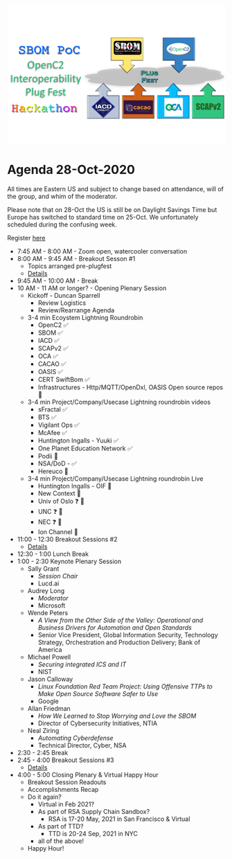 ![Plugfest](./Plugfest.png)
# Agenda 28-Oct-2020
All times are Eastern US and
subject to change based on
attendance, will of the group,
and whim of the moderator.

Please note that on 28-Oct the US is still be on Daylight Savings Time but Europe has switched to standard time on 25-Oct. We unfortunately scheduled during the confusing week.

Register [here](https://www.eventbrite.com/e/sbom-poc-openc2-plugfest-hackathon-tickets-124335150783)

* 7:45 AM - 8:00 AM - Zoom open, watercooler conversation
* 8:00 AM - 9:45 AM - Breakout Sesson #1
   - Topics arranged pre-plugfest
   - [Details](./breakouts.md)
* 9:45 AM - 10:00 AM - Break
* 10 AM - 11 AM or longer? - Opening Plenary Session
   - Kickoff - Duncan Sparrell
      * Review Logistics
      * Review/Rearrange Agenda
   - 3-4 min Ecoystem Lightning Roundrobin
      * OpenC2 :white_check_mark:
      * SBOM :white_check_mark:
      * IACD :white_check_mark:
      * SCAPv2 :white_check_mark:
      * OCA :white_check_mark:
      * CACAO :white_check_mark:
      * OASIS :white_check_mark:
      * CERT SwiftBom :white_check_mark:
      * Infrastructures - Http/MQTT/OpenDxl, OASIS Open source repos :construction:
   - 3-4 min Project/Company/Usecase Lightning roundrobin videos
      * sFractal :white_check_mark:
      * BTS :white_check_mark:
      * Vigilant Ops :white_check_mark:
      * McAfee :white_check_mark:
      * Huntington Ingalls - Yuuki :white_check_mark:
      * One Planet Education Network :white_check_mark:
      * Podii :construction:
      * NSA/DoD - :white_check_mark:
      * Hereuco :construction:
   - 3-4 min Project/Company/Usecase Lightning roundrobin Live
      * Huntington Ingalls - OIF :information_desk_person:
      * New Context :information_desk_person:
      * Univ of Oslo :question: :information_desk_person:
      * UNC :question: :information_desk_person:
      * NEC :question: :information_desk_person:
      * Ion Channel :construction:
* 11:00 - 12:30 Breakout Sessions #2
   - [Details](./breakouts.md)
* 12:30 - 1:00 Lunch Break
* 1:00 - 2:30 Keynote Plenary Session
   - Sally Grant
      * *Session Chair*
      * Lucd.ai
   - Audrey Long
      * *Moderator*
      * Microsoft
   - Wende Peters
      * *A View from the Other Side of the Valley:  Operational and Business Drivers for Automation and Open Standards*
      * Senior Vice President, Global Information Security, Technology Strategy, Orchestration and Production Delivery; Bank of America
   - Michael Powell
      * *Securing integrated ICS and IT*
      * NIST
   - Jason Calloway
      * *Linux Foundation Red Team Project: Using Offensive TTPs to Make Open Source Software Safer to Use*
      * Google
   - Allan Friedman
      * *How We Learned to Stop Worrying and Love the SBOM*
      * Director of Cybersecurity Initiatives, NTIA
   - Neal Ziring
      * *Automating Cyberdefense*
      * Technical Director, Cyber, NSA
* 2:30 - 2:45 Break
* 2:45 - 4:00 Breakout Sessions #3
    - [Details](./breakouts.md)
* 4:00 - 5:00 Closing Plenary & Virtual Happy Hour
   - Breakout Session Readouts
   - Accomplishments Recap
   - Do it again?
      * Virtual in Feb 2021?
      * As part of RSA Supply Chain Sandbox?
         - RSA is 17-20 May, 2021 in San Francisco & Virtual
      * As part of TTD?
         - TTD is 20-24 Sep, 2021 in NYC
      * all of the above!
    - Happy Hour!
